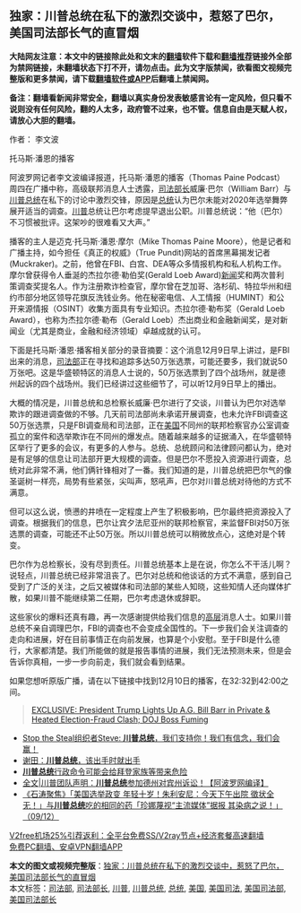  <h2>独家：川普总统在私下的激烈交谈中，惹怒了巴尔， 美国司法部长气的直冒烟</h2> <p class="notice"><b>大陆网友注意：本文中的链接除此处和文末的<a href="https://github.com/bannedbook/fanqiang" >翻墙</a>软件下载和<a href="https://github.com/killgcd/justmysocks/blob/master/README.md">翻墙推荐</a>链接外全部为禁网链接，未翻墙状态下打不开，请勿点击。此为文字版禁闻，欲看图文视频完整版和更多禁闻，请下载<a href="https://github.com/bannedbook/fanqiang">翻墙软件或APP</a>后翻墙上禁闻网。</p><p>备注：翻墙看新闻非常安全，翻墙以真实身份发表敏感言论有一定风险，但只看不说则没有任何风险，翻的人太多，政府管不过来，也不管。信息自由是天赋人权，请放心大胆的翻墙。</b></p>  <div class="entry"> <p>作者： 李文波</p> <p id="summary">托马斯·潘恩的播客</p> <p>阿波罗网记者李文波编译报道，托马斯·潘恩的播客（Thomas Paine Podcast）周四在广播中称，高级联邦消息人士透露，<a href="https://www.bannedbook.org/bnews/tag/%e5%8f%b8%e6%b3%95%e9%83%a8%e9%95%bf/" class="st_tag internal_tag" rel="tag" title="标签 司法部长 下的日志">司法部长</a>威廉·巴尔（William Barr）与<a href="https://www.bannedbook.org/bnews/tag/%E5%B7%9D%E6%99%AE%E6%80%BB%E7%BB%9F/" class="st_tag internal_tag" rel="tag" title="标签 川普总统 下的日志">川普总统</a>在私下的讨论中激烈交锋，原因是<a href="https://www.bannedbook.org/bnews/tag/%e6%80%bb%e7%bb%9f/" class="st_tag internal_tag" rel="tag" title="标签 总统 下的日志">总统</a>认为巴尔未能对2020年选举舞弊展开适当的调查。<a href="https://www.bannedbook.org/bnews/tag/%e5%b7%9d%e6%99%ae/" class="st_tag internal_tag" rel="tag" title="标签 川普 下的日志">川普</a>总统让巴尔考虑提早退出公职。川普总统说：“他（巴尔）不习惯被批评。这架吵的很难看又大声。”</p>  <p>播客的主人是迈克·托马斯·潘恩·摩尔（Mike Thomas Paine Moore），他是记者和广播主持，如今担任《真正的权威》（True Pundit)网站的首席黑幕揭发记者(Muckraker)。之前，他曾在FBI、白宫、DEA等众多情报机构和私人机构工作。摩尔曾获得令人垂涎的杰拉尔德·勒伯奖(Gerald Loeb Award)<span class='wp_keywordlink_affiliate'><a href="https://www.bannedbook.org/" title="新闻">新闻</a></span>奖和两次普利策调查奖提名人。作为注册欺诈检查官，摩尔曾在芝加哥、洛杉矶、特拉华州和纽约市部分地区领导花旗反洗钱业务。他在秘密电信、人工情报（HUMINT）和公开来源情报（OSINT）收集方面具有专业知识。杰拉尔德·勒布奖（Gerald Loeb Award），也称为杰拉尔德·勒布（Gerald Loeb）杰出商业和金融新闻奖，是对新闻业（尤其是商业，金融和经济领域）卓越成就的认可。</p> <p>下面是托马斯·潘恩·播客相关部分的录音摘要：这个消息12月9日早上讲过，是FBI出来的消息，<a href="https://www.bannedbook.org/bnews/tag/%e5%8f%b8%e6%b3%95%e9%83%a8/" class="st_tag internal_tag" rel="tag" title="标签 司法部 下的日志">司法部</a>正在寻找和追踪多达50万张选票，可能还要多，我们就说50万张吧。这是华盛顿特区的消息人士说的，50万张选票到了四个战场州，就是德州起诉的四个战场州。我们已经讲过这些细节了，可以听12月9日早上的播出。</p> <p>大概的情况是，川普总统和总检察长威廉·巴尔进行了交谈，川普认为巴尔对选举欺诈的跟进调查做的不够。几天前司法部尚未承诺开展调查，也未允许FBI调查这50万张选票，只是FBI调查局和司法部，正在<a href="https://www.bannedbook.org/bnews/tag/%e7%be%8e%e5%9b%bd/" class="st_tag internal_tag" rel="tag" title="标签 美国 下的日志">美国</a>不同州的联邦检察官办公室调查孤立的案件和选举欺诈在不同州的爆发点。随着越来越多的证据涌入，在华盛顿特区举行了更多的会议，有更多的人参与。总统、总统顾问和法律顾问都认为，绝对是有足够的信息让司法部开更大规模的调查。但是巴尔不愿投入资源进行调查，总统对此非常不满，他们俩针锋相对了一番。我们知道的是，川普总统把巴尔气的像圣诞树一样亮，局势有些紧张，尖叫声，怒吼声，巴尔对川普总统对待他的方式不满意。</p>  <p>但可以这么说，愤懑的井喷在一定程度上产生了积极影响，巴尔最终把资源投入了调查。根据我们的信息，巴尔让宾夕法尼亚州的联邦检察官，来监督FBI对50万张选票的调查，可能还不止50万张。所以川普总统可以稍微放点心，这绝对是个转变。</p> <p>巴尔作为总检察长，没有尽到责任。川普总统基本上是在说，你怎么不干活儿啊？说轻点，川普总统已经非常沮丧了。巴尔对总统和他谈话的方式不满意，感到自己受到了广泛的关注，之后又被媒体和司法部的某些人知晓，这些知情人还向媒体扩散，如果川普不能继续第二任期，巴尔考虑退休或辞职。</p> <p>这些家伙的爆料还真有趣，再一次感谢提供给我们信息的<span class='wp_keywordlink_affiliate'><a href="https://www.bannedbook.org/bnews/ccpdope/" title="中共高层内幕" target="_blank">高层</a></span>消息人士。如果川普总统不亲自调理巴尔，FBI的调查也不会变成全国性的。下一步我们会关注调查的走向和进展，好在目前事情正在向前发展，也算是个小安慰。至于FBI是什么德行，大家都清楚。我们所能做的就是报告事情的进展，我们无法预测未来，但是会告诉你真相，一步一步向前走，我们就会看到结果。</p>  <p>如果您想听原版广播，请在以下链接中找到12月10日的播客，在32:32到42:00之间。</p> <blockquote class="wp-embedded-content" data-secret="wgpZWe9DwB"><p><a href="https://truepundit.com/exclusive-president-trump-lights-up-a-g-bill-barr-in-private-doj-boss-fuming/">EXCLUSIVE: President Trump Lights Up A.G. Bill Barr in Private &#038; Heated Election-Fraud Clash; DOJ Boss Fuming</a></p></blockquote> <ul class='op-related-articles' title='相关阅读'> <li><a href='https://www.bannedbook.org/bnews/bannedvideo/20201211/1445549.html' target='_blank'>Stop the Steal组织者Steve: <b>川普总统</b>，我们支持你！我们有信念，我们会赢！</a></li> <li><a href='https://www.bannedbook.org/bnews/ssgc/20201211/1445539.html' target='_blank'>谢田：<b>川普总统</b>，该出手时就出手</a></li> <li><a href='https://www.bannedbook.org/bnews/comments/20201210/1445148.html' target='_blank'><b>川普总统</b>行政命令可能会给拜登家族等带来危险</a></li> <li><a href='https://www.bannedbook.org/bnews/cnnews/20201210/1445106.html' target='_blank'>全文|川普团队声明：<b>川普总统</b>参加德州对宾州诉讼！【阿波罗网编译】</a></li> <li><a href='https://www.bannedbook.org/bnews/bannedvideo/20201210/1444930.html' target='_blank'>《石涛聚焦》「美国选举政变 年轻十岁！朱利安尼：今天下午出院 徵状全无！」与<b>川普总统</b>吃的相同的药「珍娜蔑视“主流媒体”据报 其染病之说！」（09/12）</a></li> </ul> <p class="texttj"> <a href="https://www.bannedbook.org/forum23/topic22702.html" target="_blank">V2free机场25%引荐返利：全平台免费SS/V2ray节点+经济套餐高速翻墙</a><br/> <a href="https://github.com/bannedbook/fanqiang/wiki/%E7%A6%81%E9%97%BB%E7%BD%91%E5%AE%89%E5%8D%93%E7%BF%BB%E5%A2%99%E6%96%B0%E9%97%BBAPP" target="_blank">免费PC翻墙、安卓VPN翻墙APP</a></p><p></p> <a name='sharetosocial'></a>       <div><b>本文的图文或视频完整版</b>：<a href='https://www.bannedbook.org/bnews/cnnews/20201211/1445566.html'>独家：川普总统在私下的激烈交谈中，惹怒了巴尔， 美国司法部长气的直冒烟</a></div>  </div><!--END ENTRY--> <div class="postfooter"> <div>本文标签：<a href="https://www.bannedbook.org/bnews/tag/%e5%8f%b8%e6%b3%95%e9%83%a8/" rel="tag">司法部</a>, <a href="https://www.bannedbook.org/bnews/tag/%e5%8f%b8%e6%b3%95%e9%83%a8%e9%95%bf/" rel="tag">司法部长</a>, <a href="https://www.bannedbook.org/bnews/tag/%e5%b7%9d%e6%99%ae/" rel="tag">川普</a>, <a href="https://www.bannedbook.org/bnews/tag/%E5%B7%9D%E6%99%AE%E6%80%BB%E7%BB%9F/" rel="tag">川普总统</a>, <a href="https://www.bannedbook.org/bnews/tag/%e6%80%bb%e7%bb%9f/" rel="tag">总统</a>, <a href="https://www.bannedbook.org/bnews/tag/%e7%be%8e%e5%9b%bd/" rel="tag">美国</a>, <a href="https://www.bannedbook.org/bnews/tag/%E7%BE%8E%E5%9B%BD%E5%8F%B8%E6%B3%95/" rel="tag">美国司法</a>, <a href="https://www.bannedbook.org/bnews/tag/%E7%BE%8E%E5%9B%BD%E5%8F%B8%E6%B3%95%E9%83%A8/" rel="tag">美国司法部</a>, <a href="https://www.bannedbook.org/bnews/tag/%E7%BE%8E%E5%9B%BD%E5%8F%B8%E6%B3%95%E9%83%A8%E9%95%BF/" rel="tag">美国司法部长</a></div>  </div><!--END POSTFOOTER--> 